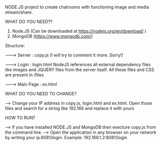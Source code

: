 NODE.JS project to create chatrooms with functioning image and media stream/share.

WHAT DO YOU NEED??

1. Node.JS (Can be downloaded at https://nodejs.org/en/download/ )
2. MongoDB (https://www.mongodb.com/)

Structure:

---> Server : copy.js (I will try to comment it more. Sorry!)

---> Login : login.html 
              NodeJS references all external dependency files like images and JQUERY files from the server itself.
              All these files and CSS are present in /files

---> Main Page : ex.html 

WHAT DO YOU NEED TO CHANGE?

--> Change your IP address in copy.js, login.html and ex.html. Open those files and search for a string like 192.168 and replace it with yours

HOW TO RUN?

--> If you have installed NODE.JS and MongoDB then execture copy.js from the command line.
--> Open the application in any browser on your network by writing your ip:8081/login. Example: 192.168.1.2:8081/login
